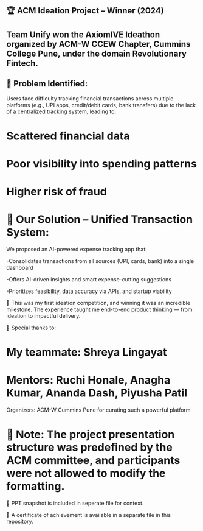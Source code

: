 ## 🏆 ACM Ideation Project – Winner (2024)

## Team Unify won the AxiomIVE Ideathon organized by ACM-W CCEW Chapter, Cummins College Pune, under the domain Revolutionary Fintech.

## 🔹 Problem Identified:
Users face difficulty tracking financial transactions across multiple platforms (e.g., UPI apps, credit/debit cards, bank transfers) due to the lack of a centralized tracking system, leading to:

# Scattered financial data

# Poor visibility into spending patterns

# Higher risk of fraud


# 🔹 Our Solution – Unified Transaction System:
We proposed an AI-powered expense tracking app that:

-Consolidates transactions from all sources (UPI, cards, bank) into a single dashboard

-Offers AI-driven insights and smart expense-cutting suggestions

-Prioritizes feasibility, data accuracy via APIs, and startup viability


🎯 This was my first ideation competition, and winning it was an incredible milestone. The experience taught me end-to-end product thinking — from ideation to impactful delivery.

👥 Special thanks to:   

# My teammate: Shreya Lingayat

# Mentors: Ruchi Honale, Anagha Kumar, Ananda Dash, Piyusha Patil

Organizers: ACM-W Cummins Pune for curating such a powerful platform


# 📎 Note: The project presentation structure was predefined by the ACM committee, and participants were not allowed to modify the formatting.
📸 PPT snapshot is included in seperate file for context.

📄 A certificate of achievement is available in a separate file in this repository.

